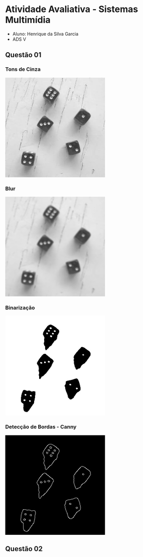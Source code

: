 # Atividade Avaliativa - Sistemas Multimídia

- Aluno: Henrique da Silva Garcia
- ADS V

## Questão 01

### Tons de Cinza
<img src="escala_de_cinza.jpg" />

### Blur
<img src="filtro_blur.jpg" />

### Binarização
<img src="binarizacao.jpg" />

### Detecção de Bordas - Canny
<img src="bordas_detectadas.jpg" />

## Questão 02

